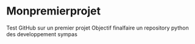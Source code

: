 # Monpremierprojet
Test GitHub sur un premier projet 
Objectif finalfaire un repository python des developpement sympas 
